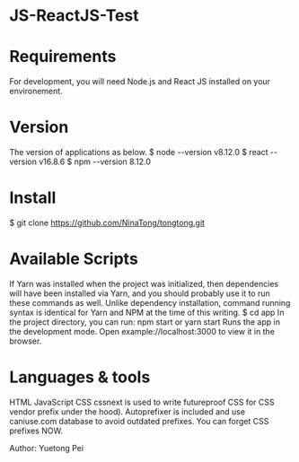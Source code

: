# JS-ReactJS-Test
# Requirements
For development, you will need Node.js and React JS installed on your environement.

# Version
The version of applications as below. 
$ node --version v8.12.0 
$ react --version v16.8.6 
$ npm --version 8.12.0

# Install
$ git clone  https://github.com/NinaTong/tongtong.git

# Available Scripts
If Yarn was installed when the project was initialized, then dependencies will have been installed via Yarn, and you should probably use it to run these commands as well. Unlike dependency installation, command running syntax is identical for Yarn and NPM at the time of this writing. $ cd app In the project directory, you can run: npm start or yarn start Runs the app in the development mode. Open example://localhost:3000 to view it in the browser.

# Languages & tools
HTML JavaScript CSS cssnext is used to write futureproof CSS for CSS vendor prefix under the hood). Autoprefixer is included and use caniuse.com database to avoid outdated prefixes. You can forget CSS prefixes NOW.

Author: Yuetong Pei


